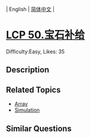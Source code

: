 
| English | [简体中文](README.md) |

# [LCP 50.宝石补给](https://leetcode.com/problems/WHnhjV/)
Difficulty:Easy, Likes: 35

## Description



## Related Topics

- [Array](https://leetcode.com/tag/array/)
- [Simulation](https://leetcode.com/tag/simulation/)

## Similar Questions

